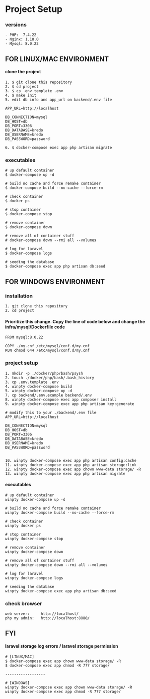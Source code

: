 # Project Setup

### versions
```
- PHP:  7.4.22 
- Nginx: 1.18.0
- Mysql: 8.0.22
```

## FOR LINUX/MAC ENVIRONMENT

#### clone the project
```
1. $ git clone this repository
2. $ cd project
3. $ cp .env.template .env
4. $ make init
5. edit db info and app_url on backend/.env file

APP_URL=http://localhost

DB_CONNECTION=mysql
DB_HOST=db
DB_PORT=3306
DB_DATABASE=kredo
DB_USERNAME=kredo
DB_PASSWORD=password

6. $ docker-compose exec app php artisan migrate
```

### executables
```
# up default container
$ docker-compose up -d

# build no cache and force remake container
$ docker-compose build --no-cache --force-rm

# check container
$ docker ps

# stop container
$ docker-compose stop

# remove container
$ docker-compose down

# remove all of container stuff
# docker-compose down --rmi all --volumes

# log for laravel
$ docker-compose logs

# seeding the database
$ docker-compose exec app php artisan db:seed
```

## FOR WINDOWS ENVIRONMENT

### installation

```
1. git clone this repository
2. cd project
```

#### Prioritize this change. Copy the line of code below and change the infra/mysql/Dockerfile code
```
FROM mysql:8.0.22

COPY ./my.cnf /etc/mysql/conf.d/my.cnf
RUN chmod 644 /etc/mysql/conf.d/my.cnf
```

### project setup
```
1. mkdir -p ./docker/php/bash/psysh
2. touch ./docker/php/bash/.bash_history
3. cp .env.template .env
4. winpty docker-compose build
5. winpty docker-compose up -d
7. cp backend/.env.example backend/.env
8. winpty docker-compose exec app composer install
9. winpty docker-compose exec app php artisan key:generate

# modify this to your ./backend/.env file 
APP_URL=http://localhost

DB_CONNECTION=mysql
DB_HOST=db
DB_PORT=3306
DB_DATABASE=kredo
DB_USERNAME=kredo
DB_PASSWORD=password


10. winpty docker-compose exec app php artisan config:cache
11. winpty docker-compose exec app php artisan storage:link
12. winpty docker-compose exec app chown www-data storage/ -R
13. winpty docker-compose exec app php artisan migrate
```

#### executables

```
# up default container
winpty docker-compose up -d

# build no cache and force remake container
winpty docker-compose build --no-cache --force-rm

# check container
winpty docker ps

# stop container
winpty docker-compose stop

# remove container
winpty docker-compose down

# remove all of container stuff
winpty docker-compose down --rmi all --volumes

# log for laravel
winpty docker-compose logs

# seeding the database
winpty docker-compose exec app php artisan db:seed
```

### check browser
```
web server:     http://localhost/
php my admin:   http://localhost:8888/
```

## FYI
#### laravel storage log errors  / laravel storage permission
```
# [LINUX/MAC]
$ docker-compose exec app chown www-data storage/ -R
$ docker-compose exec app chmod -R 777 storage/

------------------

# [WINDOWS]
winpty docker-compose exec app chown www-data storage/ -R
winpty docker-compose exec app chmod -R 777 storage/
```
